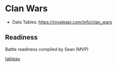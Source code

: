# Clan Wars

- Data Tables: https://royaleapi.com/info/clan_wars

## Readiness

Battle readiness compiled by Sean (MVP)

[tableau](../inc/embed/tableau.html ':include :type=html width=100% height=600px')
